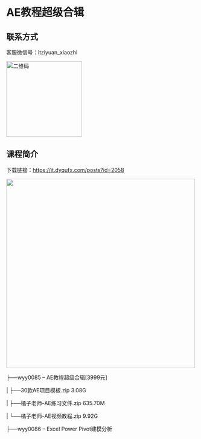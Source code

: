 # AE教程超级合辑

## 联系方式

客服微信号：itziyuan_xiaozhi

<img src="https://ziyuanyun.oss-cn-guangzhou.aliyuncs.com/common/20240614073449/666b82192834a.jpg" width="200" height="200" alt="二维码">

## 课程简介

下载链接：https://it.dyqufx.com/posts?id=2058

<img src="https://ziyuanyun.oss-cn-guangzhou.aliyuncs.com/yun/20240515183639/6644903797dad.jpg" width="500" alt="">

  ├──wyy0085 &#8211; AE教程超级合辑[3999元]

 | ├──30款AE项目模板.zip 3.08G

 | ├──橘子老师-AE练习文件.zip 635.70M

 | └──橘子老师-AE视频教程.zip 9.92G

 ├──wyy0086 &#8211; Excel Power Pivot建模分析

  
